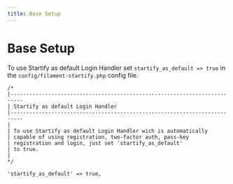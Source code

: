 ```yaml
---
title: Base Setup
---
```


# Base Setup
To use Startify as default Login Handler set `startify_as_default => true`
in the `config/filament-startify.php` config file.

```php:no-line-numbers
/*
|--------------------------------------------------------------------------
| Startify as default Login Handler
|--------------------------------------------------------------------------
|
| To use Startify as default Login Handler wich is automatically
| capable of using registration, two-factor auth, pass-key
| registration and login, just set 'startify_as_default'
| to true.
|
*/

'startify_as_default' => true,

```
